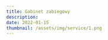 ```yaml
---
title: Gabinet zabiegowy
description: 
date: 2022-01-15
thumbnail: /assets/img/service/1.png
---
```


